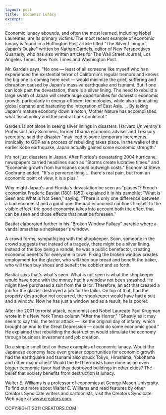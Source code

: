 ```yaml
---
layout: post
title:  Economic Lunacy
excerpt:
---
```


Economic lunacy abounds, and often the most learned, including Nobel Laureates, are its primary victims. The most recent example of economic lunacy is found in a Huffington Post article titled "The Silver Lining of Japan's Quake" written by Nathan Gardels, editor of New Perspectives Quarterly, who has also written articles for The Wall Street Journal, Los Angeles Times, New York Times and Washington Post.

Mr. Gardels says, "No one — least of all someone like myself who has experienced the existential terror of California's regular tremors and knows the big one is coming here next — would minimize the grief, suffering and disruption caused by Japan's massive earthquake and tsunami. But if one can look past the devastation, there is a silver lining. The need to rebuild a large swath of Japan will create huge opportunities for domestic economic growth, particularly in energy-efficient technologies, while also stimulating global demand and hastening the integration of East Asia. ... By taking Japan's mature economy down a notch, Mother Nature has accomplished what fiscal policy and the central bank could not."

Gardels is not alone in seeing silver linings in disasters. Harvard University's Professor Larry Summers, former Obama economic adviser and Treasury secretary, said the disaster "may lead to some temporary increments, ironically, to GDP as a process of rebuilding takes place. In the wake of the earlier Kobe earthquake, Japan actually gained some economic strength."

It's not just disasters in Japan. After Florida's devastating 2004 hurricane, newspapers carried headlines such as "Storms create lucrative times." and "Economic growth from hurricanes could outweigh costs." Economist Steve Cochrane added, "It's a perverse thing ... there's real pain, but from an economic point of view, it is a plus."

Why might Japan's and Florida's devastation be seen as "pluses"? French economist Frederic Bastiat (1801-1850) explained it in his pamphlet "What is Seen and What is Not Seen," saying, "There is only one difference between a bad economist and a good one: the bad economist confines himself to the visible effect; the good economist takes into account both the effect that can be seen and those effects that must be foreseen."

Bastiat elaborated further in his "Broken Window Fallacy" parable where a vandal smashes a shopkeeper's window.

 A crowd forms, sympathizing with the shopkeeper. Soon, someone in the crowd suggests that instead of a tragedy, there might be a silver lining. Instead of the boy being a vandal, he was a public benefactor, creating economic benefits for everyone in town. Fixing the broken window creates employment for the glazier, who will then buy bread and benefit the baker, who will then buy shoes and benefit the cobbler and so forth. 

Bastiat says that's what's seen. What is not seen is what the shopkeeper would have done with the money had his window not been smashed. He might have purchased a suit from the tailor. Therefore, an act that created a job for the glazier destroyed a job for the tailor. On top of that, had the property destruction not occurred, the shopkeeper would have had a suit and a window. Now he has just a window and as a result, he is poorer.

After the 2001 terrorist attack, economist and Nobel Laureate Paul Krugman wrote in his New York Times column "After the Horror," "Ghastly as it may seem to say this, the terror attack — like the original day of infamy, which brought an end to the Great Depression — could do some economic good." He explained that rebuilding the destruction would stimulate the economy through business investment and job creation.

Do a simple smell test on these examples of economic lunacy. Would the Japanese economy face even greater opportunities for economic growth had the earthquake and tsunami also struck Tokyo, Hiroshima, Yokohama and other major cities? Would the 9-11 terrorists have done us an even bigger economic favor had they destroyed buildings in other cities? The belief that society benefits from destruction is lunacy.

Walter E. Williams is a professor of economics at George Mason University. To find out more about Walter E. Williams and read features by other Creators Syndicate writers and cartoonists, visit the Creators Syndicate Web page at www.creators.com.

COPYRIGHT 2011 CREATORS.COM
